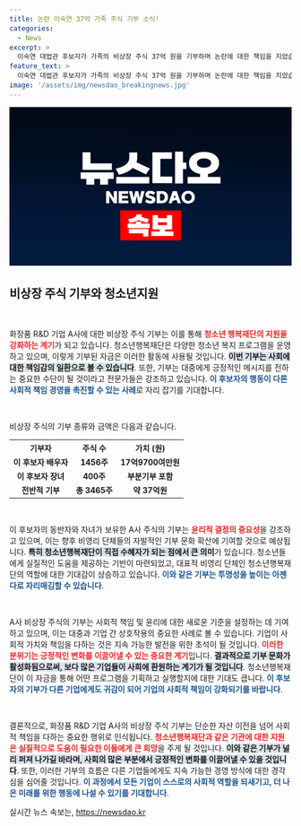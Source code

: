 ```yaml
---
title: 논란 이숙연 37억 가족 주식 기부 소식!
categories:
  - News
excerpt: >
  이숙연 대법관 후보자가 가족의 비상장 주식 37억 원을 기부하며 논란에 대한 책임을 지었습니다. 화장품 R&D 기업 A사의 주식 3465주를 청소년행복재단과 공동모금회에 전달, 사회적 기여를 약속했습니다. 클릭하고 자세한 내용을 확인해 보세요!
feature_text: >
  이숙연 대법관 후보자가 가족의 비상장 주식 37억 원을 기부하며 논란에 대한 책임을 지었습니다. 화장품 R&D 기업 A사의 주식 3465주를 청소년행복재단과 공동모금회에 전달, 사회적 기여를 약속했습니다. 클릭하고 자세한 내용을 확인해 보세요!
image: '/assets/img/newsdao_breakingnews.jpg'
---
```


<p><img src="/assets/img/newsdao_breakingnews.jpg" alt="ranknews 속보" /></p>

<h2 data-ke-size="size26">비상장 주식 기부와 청소년지원</h2>

<p data-ke-size="size16">&nbsp;</p>

<p>화장품 R&amp;D 기업 A사에 대한 비상장 주식 기부는 이를 통해 <b><span style="color: #ee2323;">청소년 행복재단의 지원을 강화하는 계기</span></b>가 되고 있습니다. 청소년행복재단은 다양한 청소년 복지 프로그램을 운영하고 있으며, 이렇게 기부된 자금은 이러한 활동에 사용될 것입니다. <b><span style="background-color: #21538527;">이번 기부는 사회에 대한 책임감의 일환으로 볼 수 있습니다</span></b>. 또한, 기부는 대중에게 긍정적인 메시지를 전하는 중요한 수단이 될 것이라고 전문가들은 강조하고 있습니다. <b><span style="color: #1a5490;">이 후보자의 행동이 다른 사회적 책임 경영을 촉진할 수 있는 사례</span></b>로 자리 잡기를 기대합니다.</p>

<p data-ke-size="size16">&nbsp;</p>

<p>비상장 주식의 기부 종류와 금액은 다음과 같습니다.</p>

<table style="width: 100%;">
    <tr>
        <th style="text-align: center;">기부자</th>
        <th style="text-align: center;">주식 수</th>
        <th style="text-align: center;">가치 (원)</th>
    </tr>
    <tr>
        <td style="text-align: center; height: 17px;"><b>이 후보자 배우자</b></td>
        <td style="text-align: center; height: 17px;"><b>1456주</b></td>
        <td style="text-align: center; height: 17px;"><b>17억9700여만원</b></td>
    </tr>
    <tr>
        <td style="text-align: center; height: 17px;"><b>이 후보자 장녀</b></td>
        <td style="text-align: center; height: 17px;"><b>400주</b></td>
        <td style="text-align: center; height: 17px;"><b>부분기부 포함</b></td>
    </tr>
    <tr>
        <td style="text-align: center; height: 17px;"><b>전반적 기부</b></td>
        <td style="text-align: center; height: 17px;"><b>총 3465주</b></td>
        <td style="text-align: center; height: 17px;"><b>약 37억원</b></td>
    </tr>
</table>

<p data-ke-size="size16">&nbsp;</p>

<p>이 후보자의 동반자와 자녀가 보유한 A사 주식의 기부는 <b><span style="color: #ee2323;">윤리적 결정의 중요성</span></b>을 강조하고 있으며, 이는 향후 비영리 단체들의 자발적인 기부 문화 확산에 기여할 것으로 예상됩니다. <b><span style="background-color: #21538527;">특히 청소년행복재단이 직접 수혜자가 되는 점에서 큰 의미</span></b>가 있습니다. 청소년들에게 실질적인 도움을 제공하는 기반이 마련되었고, 대표적 비영리 단체인 청소년행복재단의 역할에 대한 기대감이 상승하고 있습니다. <b><span style="color: #1a5490;">이와 같은 기부는 투명성을 높이는 아젠다로 자리매김할 수 있습니다</span></b>.</p>

<p data-ke-size="size16">&nbsp;</p>

<p>A사 비상장 주식의 기부는 사회적 책임 및 윤리에 대한 새로운 기준을 설정하는 데 기여하고 있으며, 이는 대중과 기업 간 상호작용의 중요한 사례로 볼 수 있습니다. 기업이 사회적 가치와 책임을 다하는 것은 지속 가능한 발전을 위한 초석이 될 것입니다. <b><span style="color: #ee2323;">이러한 분위기는 긍정적인 변화를 이끌어낼 수 있는 중요한 계기</span></b>입니다. <b><span style="background-color: #21538527;">결과적으로 기부 문화가 활성화됨으로써, 보다 많은 기업들이 사회에 환원하는 계기가 될 것입니다</span></b>. 청소년행복재단이 이 자금을 통해 어떤 프로그램을 기획하고 실행할지에 대한 기대도 큽니다. <b><span style="color: #1a5490;">이 후보자의 기부가 다른 기업에게도 귀감이 되어 기업의 사회적 책임이 강화되기를 바랍니다</span></b>.</p>

<p data-ke-size="size16">&nbsp;</p>

<p>결론적으로, 화장품 R&amp;D 기업 A사의 비상장 주식 기부는 단순한 자산 이전을 넘어 사회적 책임을 다하는 중요한 행위로 인식됩니다. <b><span style="color: #ee2323;">청소년행복재단과 같은 기관에 대한 지원은 실질적으로 도움이 필요한 이들에게 큰 희망</span></b>을 주게 될 것입니다. <b><span style="background-color: #21538527;">이와 같은 기부가 널리 퍼져 나가길 바라며, 사회의 많은 부분에서 긍정적인 변화를 이끌어낼 수 있을 것입니다</span></b>. 또한, 이러한 기부의 흐름은 다른 기업들에게도 지속 가능한 경영 방식에 대한 경각심을 심어줄 것입니다. <b><span style="color: #1a5490;">이 과정에서 모든 기업이 스스로의 사회적 역할을 되새기고, 더 나은 미래를 위한 행동에 나설 수 있기를 기대합니다</span></b>.</p>
실시간 뉴스 속보는, <a href="https://newsdao.kr" rel="dofollow">https://newsdao.kr</a>


